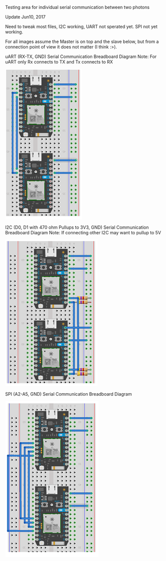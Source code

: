 Testing area for individual serial communication between two photons



Update Jun10, 2017

Need to tweak most files, I2C working, UART not sperated yet. SPI not yet working.

For all images assume the Master is on top and the slave below, but from a connection point of view it does not matter (I think :>).

uART  (RX-TX, GND)  Serial  Communication Breadboard Diagram
Note: For uART only Rx connects to TX and Tx connects to RX

![](uart-breadboard.png)




I2C (D0, D1 with 470 ohm Pullups to 3V3, GND) Serial  Communication Breadboard Diagram
Note: If connecting other I2C may want to pullup to 5V

![](I2C-breadboard.png)





SPI (A2-A5, GND) Serial Communication Breadboard Diagram

![](spi-breadboard.png)



